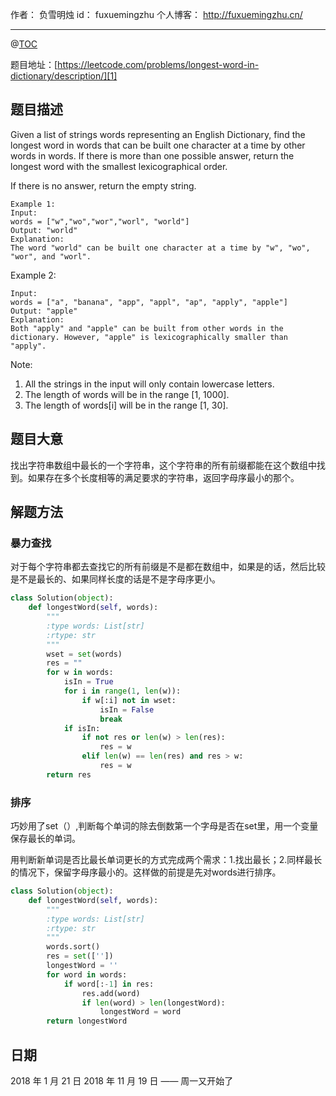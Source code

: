 
作者： 负雪明烛
id：	fuxuemingzhu
个人博客：	http://fuxuemingzhu.cn/

---
@[TOC](目录)

题目地址：[https://leetcode.com/problems/longest-word-in-dictionary/description/][1]


## 题目描述

Given a list of strings words representing an English Dictionary, find the longest word in words that can be built one character at a time by other words in words. If there is more than one possible answer, return the longest word with the smallest lexicographical order.

If there is no answer, return the empty string.

    Example 1:
    Input: 
    words = ["w","wo","wor","worl", "world"]
    Output: "world"
    Explanation: 
    The word "world" can be built one character at a time by "w", "wo", "wor", and "worl".

Example 2:

    Input: 
    words = ["a", "banana", "app", "appl", "ap", "apply", "apple"]
    Output: "apple"
    Explanation: 
    Both "apply" and "apple" can be built from other words in the dictionary. However, "apple" is lexicographically smaller than "apply".

Note:

1. All the strings in the input will only contain lowercase letters.
1. The length of words will be in the range [1, 1000].
1. The length of words[i] will be in the range [1, 30].

## 题目大意

找出字符串数组中最长的一个字符串，这个字符串的所有前缀都能在这个数组中找到。如果存在多个长度相等的满足要求的字符串，返回字母序最小的那个。

## 解题方法

### 暴力查找

对于每个字符串都去查找它的所有前缀是不是都在数组中，如果是的话，然后比较是不是最长的、如果同样长度的话是不是字母序更小。

```python
class Solution(object):
    def longestWord(self, words):
        """
        :type words: List[str]
        :rtype: str
        """
        wset = set(words)
        res = ""
        for w in words:
            isIn = True
            for i in range(1, len(w)):
                if w[:i] not in wset:
                    isIn = False
                    break
            if isIn:
                if not res or len(w) > len(res):
                    res = w
                elif len(w) == len(res) and res > w:
                    res = w
        return res
```

### 排序

巧妙用了set（）,判断每个单词的除去倒数第一个字母是否在set里，用一个变量保存最长的单词。

用判断新单词是否比最长单词更长的方式完成两个需求：1.找出最长；2.同样最长的情况下，保留字母序最小的。这样做的前提是先对words进行排序。

```python
class Solution(object):
    def longestWord(self, words):
        """
        :type words: List[str]
        :rtype: str
        """
        words.sort()
        res = set([''])
        longestWord = ''
        for word in words:
            if word[:-1] in res:
                res.add(word)
                if len(word) > len(longestWord):
                    longestWord = word
        return longestWord
```

## 日期

2018 年 1 月 21 日 
2018 年 11 月 19 日 —— 周一又开始了

  [1]: https://leetcode.com/problems/longest-word-in-dictionary/description/
